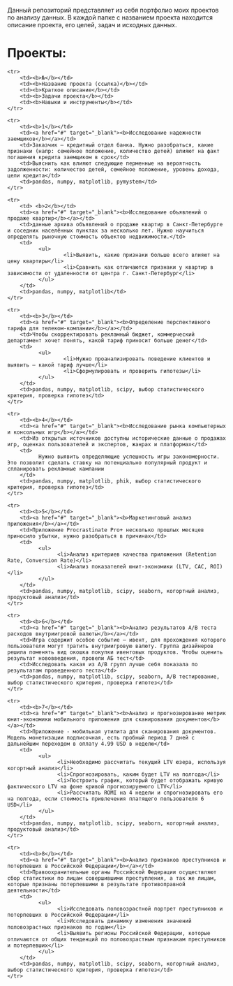 Данный репозиторий представляет из себя портфолио моих проектов по анализу данных.
В каждой папке с названием проекта находится описание проекта, его целей, задач и исходных данных.
<h1>Проекты:</h1>
<table>
	
	<tr>
		<td><b>№</b></td>
		<td><b>Название проекта (ссылка)</b></td>
		<td><b>Краткое описание</b></td>
		<td><b>Задачи проекта</b></td>
		<td><b>Навыки и инструменты</b></td>
	</tr>
	
	<tr>
		<td><b>1</b></td>
		<td><a href="#" target="_blank"><b>Исследование надежности заемщиков</b></a></td>
		<td>Заказчик — кредитный отдел банка. Нужно разобраться, какие признаки (напр: семейное положение, количество детей) влияют на факт погашения кредита заемщиком в срок</td>
		<td>Выяснить как влияют следующие перменные на вероятность задолженности: количество детей, семейное положение, уровень дохода, цели кредита</td>
		<td>pandas, numpy, matplotlib, pymystem</td>
	</tr>
		 
	<tr>
		<td> <b>2</b></td>
		<td><a href="#" target="_blank"><b>Исследование объявлений о продаже квартир</b></a></td>
		<td>данные архива объявлений о продаже квартир в Санкт-Петербурге и соседних населённых пунктах за несколько лет. Нужно научиться определять рыночную стоимость объектов недвижимости.</td>
		<td>
			  <ul>
					  <li>Выявить, какие признаки больше всего влияют на цену квартиры</li>
					  <li>Сравнить как отличаются признаки у квартир в зависимости от удаленности от центра г. Санкт-Петербург</li>
			  </ul>
		</td>
		<td>pandas, numpy, matplotlib</td>
	</tr>
	
	<tr>
		<td><b>3</b></td>
		<td><a href="#" target="_blank"><b>Определение перспективного тарифа для телеком-компании</b></a></td>
		<td>Чтобы скорректировать рекламный бюджет, коммерческий департамент хочет понять, какой тариф приносит больше денег</td>
		<td>
			  <ul>
					  <li>Нужно проанализировать поведение клиентов и выявить — какой тариф лучше</li>
					  <li>Сформулировать и проверить гипотезы</li>
			  </ul>
		</td>
		<td>pandas, numpy, matplotlib, scipy, выбор статистического критерия, проверка гипотез</td>
	</tr>
	
	<tr>
		<td><b>4</b></td>
		<td><a href="#" target="_blank"><b>Исследование рынка компьютерных и консольных игр</b></a></td>
		<td>Из открытых источников доступны исторические данные о продажах игр, оценках пользователей и экспертов, жанрах и платформах</td>
		<td>
			  Нужно выявить определяющие успешность игры закономерности. Это позволит сделать ставку на потенциально популярный продукт и спланировать рекламные кампании
		</td>
		<td>pandas, numpy, matplotlib, phik, выбор статистического критерия, проверка гипотез</td>
	</tr>
	
	<tr>
		<td><b>5</b></td>
		<td><a href="#" target="_blank"><b>Маркетинговый анализ приложения</b></a></td>
		<td>Приложение Procrastinate Pro+ несколько прошлых месяцев приносило убытки, нужно разобраться в причинах</td>
		<td>
			  <ul>
					<li>Анализ критериев качества приложения (Retention Rate, Conversion Rate)</li>
					<li>Анализ показателей юнит-экономики (LTV, CAC, ROI)</li>
			  </ul>
		</td>
		<td>pandas, numpy, matplotlib, scipy, seaborn, когортный анализ, продуктовый анализ</td>
	</tr>
	
	<tr>
		<td><b>6</b></td>
		<td><a href="#" target="_blank"><b>Анализ результатов A/B теста расходов внутриигровой валюты</b></a></td>
		<td>Игра содержит особое событие – ивент, для прохождения которого пользователи могут тратить внутриигровую валюту. Группа дизайнеров решила поменять вид окошка покупки ивентовых продуктов. Чтобы оценить результат нововведения, провели АБ тест</td>
		<td>Исследовать какая из A/B групп лучше себя показала по результатам проведенного теста</td>
		<td>pandas, numpy, matplotlib, scipy, seaborn, A/B тестирование, выбор статистического критерия, проверка гипотез</td>
	</tr>
	
	<tr>
		<td><b>7</b></td>
		<td><a href="#" target="_blank"><b>Анализ и прогнозирование метрик юнит-экономики мобильного приложения для сканирования документов</b></a></td>
		<td>Приложение - мобильная утилита для сканирования документов. Модель монетизации подписочная, есть пробный период 7 дней с дальнейшим переходом в оплату 4.99 USD в неделю</td>
		<td>
			  <ul>
					<li>Необходимо рассчитать текущий LTV юзера, используя когортный анализ</li>
					<li>Спрогнозировать, каким будет LTV на полгода</li>
					<li>Построить график, который будет отображать кривую фактического LTV на фоне кривой прогнозируемого LTV</li>
					<li>Рассчитать ROMI на 4 недели и спрогнозировать его на полгода, если стоимость привлечения платящего пользователя 6 USD</li>
			  </ul>
		</td>
		<td>pandas, numpy, matplotlib, scipy, seaborn, когортный анализ, продуктовый анализ</td>
	</tr>
	
	<tr>
		<td><b>8</b></td>
		<td><a href="#" target="_blank"><b>Анализ признаков преступников и потерпевших в Российской Федерации</b></a></td>
		<td>Правоохранительные органы Российской Федерации осуществляют сбор статистики по лицам совершившими преступления, а так же лицам, которые признаны потерпевшими в результате противоправной деятельности</td>
		<td> 
			  <ul>
					<li>Исследовать половозрастной портрет преступников и потерпевших в Российской Федерации</li>
					<li>Исследовать динамику изменения значений половозрастных признаков по годам</li>
					<li>Выявить регионы Российской Федерации, которые отличаются от общих тенденций по половозрастным признакам преступников и потерпевших</li>
			  </ul>
		</td>
		<td>pandas, numpy, matplotlib, scipy, seaborn, когортный анализ, выбор статистического критерия, проверка гипотез</td>
	</tr>
	
</table>
